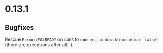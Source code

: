 # 0.13.1

## Bugfixes

Rescue `Errno::EALREADY` on calls to `connect_nonblock(exception: false)` (there are exceptions after all...).